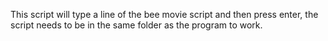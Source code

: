 This script will type a line of the bee movie script and then press enter, the script needs to be in the same folder as the program to work.
